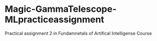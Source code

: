 # Magic-GammaTelescope-MLpracticeassignment
Practical assignment 2 in Fundamnetals of Artifical Intelligense Course
